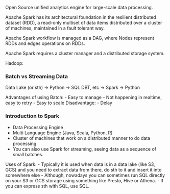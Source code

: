 Open Source unified analytics engine for large-scale data processing. 

Apache Spark has its architectural foundation in the resilient distributed dataset (RDD), a read-only multiset of data items distributed over a cluster of machines, maintained in a fault tolerant way. 

Apache Spark workflow is managed as a DAG, where Nodes represent RDDs and edges operations on RDDs. 

Apache Spark requires a cluster manager and a distributed storage system. 

Hadoop:

### Batch vs Streaming Data
 Data Lake (or sth) -> Python -> SQL DBT, etc -> Spark -> Python

Advantages of using Batch:
	- Easy to manage
	- Not happening in realtime, easy to retry
	- Easy to scale
Disadvantage:
	-  Delay

### Introduction to Spark

- Data Processing Engine
- Multi Language Engine (Java, Scala, Python, R)
- Cluster of machines that work on a distributed manner to do data processing
- You can also use Spark for streaming, seeing data as a sequence of small batches.

Uses of Spark:
	- Typically it is used when data is in a data lake (like S3, GCS) and you need to extract data from there, do sth to it and insert it into somewhere else
	- Although, nowadays you can sometimes run SQL directly on your S3 or GCS storage using something like Presto, Hive or Athena.
	- If you can express sth with SQL, use SQL. 
		
	


